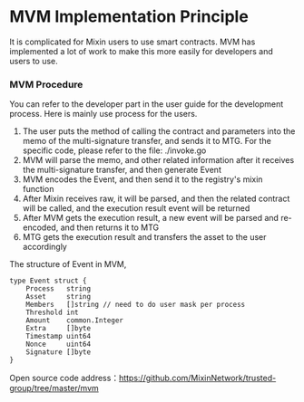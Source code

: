 # MVM Implementation Principle

It is complicated for Mixin users to use smart contracts. MVM has implemented a lot of work to make this more easily for developers and users to use. 

### MVM Procedure

You can refer to the developer part in the user guide for the development process. Here is mainly use process for the users. 

1. The user puts the method of calling the contract and parameters into the memo of the multi-signature transfer, and sends it to MTG. For the specific code, please refer to the file: ./invoke.go 
2. MVM will parse the memo, and other related information after it receives the multi-signature transfer, and then generate Event
3. MVM encodes the Event, and then send it to the registry's mixin function
4. After Mixin receives raw, it will be parsed, and then the related contract will be called, and the execution result event will be returned 
5. After MVM gets the execution result, a new event will be parsed and re-encoded, and then returns it to MTG  
6. MTG gets the execution result and transfers the asset to the user accordingly   

The structure of Event in MVM, 

```
type Event struct {
	Process   string
	Asset     string
	Members   []string // need to do user mask per process
	Threshold int
	Amount    common.Integer
	Extra     []byte
	Timestamp uint64
	Nonce     uint64
	Signature []byte
}
```

Open source code address：https://github.com/MixinNetwork/trusted-group/tree/master/mvm

